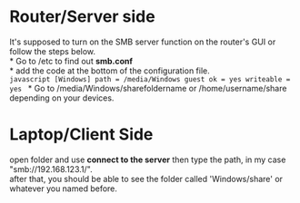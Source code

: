 #   Router/Server side
It's supposed to turn on the SMB server function on the router's GUI or follow the steps below.\
    *   Go to /etc to find out **smb.conf** \
    *   add the code at the bottom of the configuration file.\
      ```javascript
        [Windows]
        path = /media/Windows
        guest ok = yes
        writeable = yes
      ```
    *   Go to /media/Windows/sharefoldername or /home/username/share depending on your devices.

#   Laptop/Client Side
open folder and use **connect to the server** then type the path, in my case "smb://192.168.123.1/".\
after that, you should be able to see the folder called 'Windows/share' or whatever you named before.
